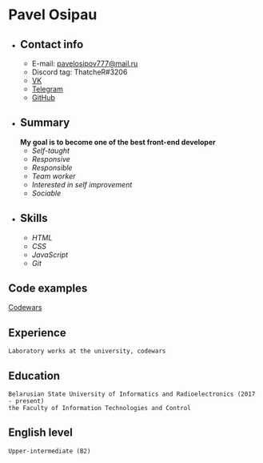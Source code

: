 # Pavel Osipau
* ## Contact info
    * E-mail: pavelosipov777@mail.ru
    * Discord tag: ThatcheR#3206
    * [VK](https://vk.com/thatcher1337)
    * [Telegram](https://t.me/thatcher1337)
    * [GitHub](https://github.com/thatcherrr)
* ## Summary
    __My goal is to become one of the best front-end developer__
    * _Self-taught_
    * _Responsive_
    * _Responsible_
    * _Team worker_
    * _Interested in self improvement_
    * _Sociable_
* ## Skills
    * _HTML_
    * _CSS_
    * _JavaScript_
    * _Git_
## Code examples
[Codewars](https://codewars.com/users/ThatcheRRR/completed_solutions)
## Experience
    Laboratory works at the university, codewars
## Education
    Belarusian State University of Informatics and Radioelectronics (2017 - present)
    the Faculty of Information Technologies and Control
## English level
    Upper-intermediate (B2)
